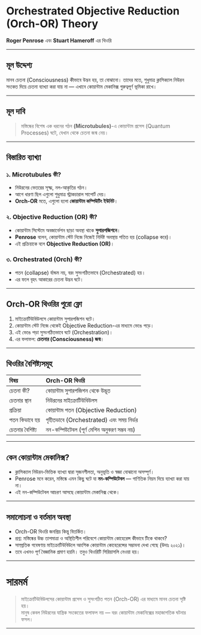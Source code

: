 # Orchestrated Objective Reduction (Orch-OR) Theory
**Roger Penrose** এবং **Stuart Hameroff** এর থিওরি

---

## মূল উদ্দেশ্য
মানব চেতনা (Consciousness) কীভাবে উদ্ভব হয়, তা বোঝানো। তাদের মতে, শুধুমাত্র ক্লাসিক্যাল নিউরন সংকেত দিয়ে চেতনা ব্যাখ্যা করা যায় না — এখানে কোয়ান্টাম মেকানিক্স গুরুত্বপূর্ণ ভূমিকা রাখে।

---

## মূল দাবি
> মস্তিষ্কের বিশেষ এক ধরনের গঠন **(Microtubules)**-এ কোয়ান্টাম প্রসেস (Quantum Processes) ঘটে, যেখান থেকে চেতনা জন্ম নেয়।

---

## বিস্তারিত ব্যাখ্যা

### ১. Microtubules কী?
- নিউরনের ভেতরের সূক্ষ্ম, নল-আকৃতির গঠন।
- আগে ধারণা ছিল এগুলো শুধুমাত্র স্ট্রাকচারাল সাপোর্ট দেয়।
- **Orch-OR** মতে, এগুলো হলো **কোয়ান্টাম কম্পিউটিং ইউনিট**।

### ২. Objective Reduction (OR) কী?
- কোয়ান্টাম সিস্টেমে অবজার্ভেশন ছাড়া অবস্থা থাকে **সুপারপজিশনে**।
- **Penrose** বলেন, কোয়ান্টাম স্টেট নিজে নিজেই নির্দিষ্ট অবস্থায় পতিত হয় (collapse করে)।
- এই প্রক্রিয়াকে বলে **Objective Reduction (OR)**।

### ৩. Orchestrated (Orch) কী?
- পতন (collapse) র্যান্ডম নয়, বরং সুসংগঠিতভাবে (Orchestrated) হয়।
- এর ফলে বৃহৎ আকারের চেতনা উদ্ভব ঘটে।

---

## Orch-OR থিওরির পুরো ফ্লো
1. মাইক্রোটিউবিউলসে কোয়ান্টাম সুপারপজিশন ঘটে।
2. কোয়ান্টাম স্টেট নিজে থেকেই Objective Reduction-এর মাধ্যমে ভেঙে পড়ে।
3. এই ভেঙে পড়া সুসংগঠিতভাবে ঘটে (Orchestration)।
4. এর ফলাফল: **চেতনার (Consciousness) জন্ম**।

---

## থিওরির বৈশিষ্ট্যসমূহ

| বিষয় | Orch-OR থিওরি |
|:---|:---|
| চেতনা কী? | কোয়ান্টাম সুপারপজিশন থেকে উদ্ভূত |
| চেতনার স্থান | নিউরনের মাইক্রোটিউবিউলস |
| প্রক্রিয়া | কোয়ান্টাম পতন (Objective Reduction) |
| পতন কিভাবে হয় | গৃহীতভাবে (Orchestrated) এবং সময় নির্ভর |
| চেতনার বৈশিষ্ট্য | নন-কম্পিউটেবল (পূর্ণ মেশিন অনুকরণ সম্ভব নয়) |

---

## কেন কোয়ান্টাম মেকানিক্স?
- ক্লাসিক্যাল নিউরন-ভিত্তিক ব্যাখ্যা দ্বারা সৃজনশীলতা, অনুভূতি ও স্বজ্ঞা বোঝানো অসম্পূর্ণ।
- Penrose মনে করেন, মস্তিষ্কে এমন কিছু ঘটে যা **নন-কম্পিউটেবল** — গাণিতিক নিয়ম দিয়ে ব্যাখ্যা করা যায় না।
- এই নন-কম্পিউটেবল আচরণ আসছে কোয়ান্টাম মেকানিক্স থেকে।

---

## সমালোচনা ও বর্তমান অবস্থা
- Orch-OR থিওরি জনপ্রিয় কিন্তু বিতর্কিত।
- প্রশ্ন: মস্তিষ্কের উচ্চ তাপমাত্রা ও অস্থিতিশীল পরিবেশে কোয়ান্টাম কোহেরেন্স কীভাবে টিকে থাকবে?
- সাম্প্রতিক গবেষণায় মাইক্রোটিউবিউলে আংশিক কোয়ান্টাম কোহেরেন্সের সম্ভাবনা দেখা গেছে (উদাঃ ২০২১)।
- তবে এখনও পূর্ণ বৈজ্ঞানিক প্রমাণ হয়নি। তবুও থিওরিটি সিরিয়াসলি নেওয়া হয়।

---

# সারমর্ম
> মাইক্রোটিউবিউলসের কোয়ান্টাম প্রসেস ও সুসংগঠিত পতন (Orch-OR) এর মাধ্যমে মানব চেতনা সৃষ্টি হয়।  
> মানুষ কেবল নিউরনের যান্ত্রিক সংকেতের ফলাফল নয় — বরং কোয়ান্টাম মেকানিক্সের মহাজাগতিক ঘটনার ফসল।

---

